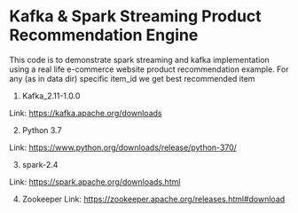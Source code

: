 # Kafka & Spark Streaming Product Recommendation Engine 


This code is to demonstrate spark streaming and kafka implementation using a real life e-commerce website product recommendation example. For any (as in data dir) specific item_id we get best recommended item


1. Kafka_2.11-1.0.0

Link: https://kafka.apache.org/downloads

2. Python 3.7

Link: https://www.python.org/downloads/release/python-370/

3. spark-2.4

Link: https://spark.apache.org/downloads.html

4. Zookeeper 
Link: https://zookeeper.apache.org/releases.html#download